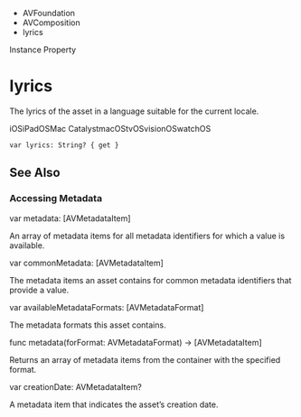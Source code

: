

- AVFoundation
- AVComposition
-  lyrics 

Instance Property

# lyrics

The lyrics of the asset in a language suitable for the current locale.

iOSiPadOSMac CatalystmacOStvOSvisionOSwatchOS

``` source
var lyrics: String? { get }
```

## See Also

### Accessing Metadata

var metadata: [AVMetadataItem]

An array of metadata items for all metadata identifiers for which a value is available.

var commonMetadata: [AVMetadataItem]

The metadata items an asset contains for common metadata identifiers that provide a value.

var availableMetadataFormats: [AVMetadataFormat]

The metadata formats this asset contains.

func metadata(forFormat: AVMetadataFormat) -> [AVMetadataItem]

Returns an array of metadata items from the container with the specified format.

var creationDate: AVMetadataItem?

A metadata item that indicates the asset’s creation date.

